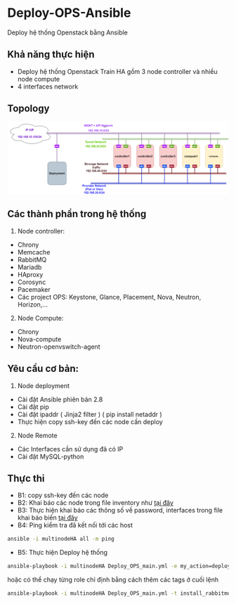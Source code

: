 # Deploy-OPS-Ansible
Deploy hệ thống Openstack bằng Ansible

## Khả năng thực hiện
- Deploy hệ thống Openstack Train HA gồm 3 node controller và nhiều node compute
- 4 interfaces network
## Topology

![ima](ima/OPS-Ansible-Topo.png)

## Các thành phần trong hệ thống
1. Node controller:
 - Chrony
 - Memcache
 - RabbitMQ
 - Mariadb
 - HAproxy
 - Corosync
 - Pacemaker
 - Các project OPS: Keystone, Glance, Placement, Nova, Neutron, Horizon,...
 
2. Node Compute:
 - Chrony
 - Nova-compute
 - Neutron-openvswitch-agent
 
## Yêu cầu cơ bản:
1. Node deployment
- Cài đặt Ansible phiên bản 2.8
- Cài đặt pip
- Cài đặt ipaddr (  Jinja2 filter ) ( pip install netaddr )
- Thực hiện copy ssh-key đến các node cần deploy

2. Node Remote
- Các Interfaces cần sử dụng đã có IP 
- Cài đặt MySQL-python 

## Thực thi 
- B1: copy ssh-key đến các node
- B2: Khai báo các node trong file inventory như [tại đây](https://github.com/vinhducnguyen1708/Deploy-OPS-Ansible/blob/master/multinodeHA) 
- B3: Thực hiện khai báo các thông số về password, interfaces trong file khai báo biến [tại đây](https://github.com/vinhducnguyen1708/Deploy-OPS-Ansible/blob/master/group_vars/all.yml)
- B4: Ping kiểm tra đã kết nối tới các host
```sh
ansible -i multinodeHA all -m ping
```
- B5: Thực hiện Deploy hệ thống
```sh
ansible-playbook -i multinodeHA Deploy_OPS_main.yml -e my_action=deploy
```
hoặc có thể chạy từng role chỉ định bằng cách thêm các tags ở cuối lệnh
```sh
ansible-playbook -i multinodeHA Deploy_OPS_main.yml -t install_rabbitmq -e my_action=deploy
```



